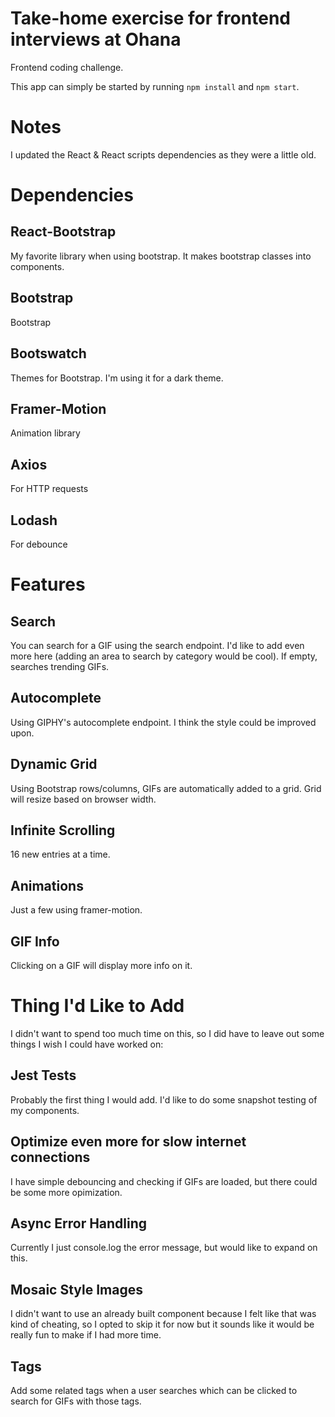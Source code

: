 # Take-home exercise for frontend interviews at Ohana

Frontend coding challenge.

This app can simply be started by running `npm install` and `npm start`.

# Notes
I updated the React & React scripts dependencies as they were a little old.

# Dependencies

## React-Bootstrap
My favorite library when using bootstrap. It makes bootstrap classes into components.

## Bootstrap
Bootstrap

## Bootswatch
Themes for Bootstrap. I'm using it for a dark theme.

## Framer-Motion
Animation library

## Axios
For HTTP requests

## Lodash
For debounce

# Features

## Search
You can search for a GIF using the search endpoint. I'd like to add even more here (adding an area to search by category would be cool). If empty, searches trending GIFs.

## Autocomplete
Using GIPHY's autocomplete endpoint. I think the style could be improved upon.

## Dynamic Grid
Using Bootstrap rows/columns, GIFs are automatically added to a grid. Grid will resize based on browser width.

## Infinite Scrolling
16 new entries at a time.

## Animations
Just a few using framer-motion.

## GIF Info
Clicking on a GIF will display more info on it.

# Thing I'd Like to Add
I didn't want to spend too much time on this, so I did have to leave out some things I wish I could have worked on:

## Jest Tests
Probably the first thing I would add. I'd like to do some snapshot testing of my components.

## Optimize even more for slow internet connections
I have simple debouncing and checking if GIFs are loaded, but there could be some more opimization.

## Async Error Handling
Currently I just console.log the error message, but would like to expand on this.

## Mosaic Style Images
I didn't want to use an already built component because I felt like that was kind of cheating, so I opted to skip it for now but it sounds like it would be really fun to make if I had more time.

## Tags
Add some related tags when a user searches which can be clicked to search for GIFs with those tags.